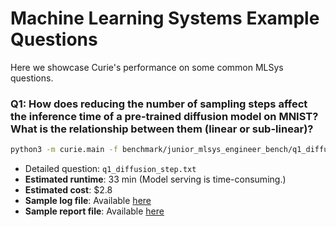 



# Machine Learning Systems Example Questions

Here we showcase Curie's performance on some common MLSys questions. 

### Q1: How does reducing the number of sampling steps affect the inference time of a pre-trained diffusion model on MNIST? What is the relationship between them (linear or sub-linear)?

```bash
python3 -m curie.main -f benchmark/junior_mlsys_engineer_bench/q1_diffusion_step.txt 
```

- Detailed question: `q1_diffusion_step.txt`
- **Estimated runtime**: 33 min (Model serving is time-consuming.)
- **Estimated cost**: $2.8 
- **Sample log file**: Available [here](/docs/example_logs/mlsys_diffusion_step_20250327.log)
- **Sample report file**: Available [here](/docs/example_logs/mlsys_diffusion_step_20250327.md)

